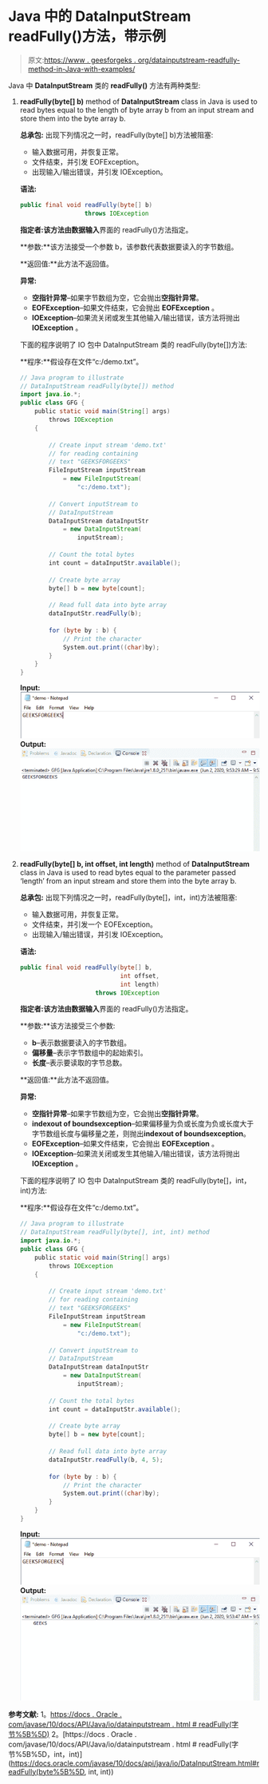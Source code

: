 # Java 中的 DataInputStream readFully()方法，带示例

> 原文:[https://www . geesforgeks . org/datainputstream-readfully-method-in-Java-with-examples/](https://www.geeksforgeeks.org/datainputstream-readfully-method-in-java-with-examples/)

Java 中 **DataInputStream** 类的 **readFully()** 方法有两种类型:

1.  **readFully(byte[] b)** method of **DataInputStream** class in Java is used to read bytes equal to the length of byte array b from an input stream and store them into the byte array b.

    **总承包:**
    出现下列情况之一时，readFully(byte[] b)方法被阻塞:

    *   输入数据可用，并恢复正常。
    *   文件结束，并引发 EOFException。
    *   出现输入/输出错误，并引发 IOException。

    **语法:**

    ```java
    public final void readFully(byte[] b)
                      throws IOException

    ```

    **指定者:**该方法由**数据输入**界面的 readFully()方法指定。

    **参数:**该方法接受一个参数 b，该参数代表数据要读入的字节数组。

    **返回值:**此方法不返回值。

    **异常:**

    *   **空指针异常**–如果字节数组为空，它会抛出**空指针异常**。
    *   **EOFException**–如果文件结束，它会抛出 **EOFException** 。
    *   **IOException**–如果流关闭或发生其他输入/输出错误，该方法将抛出 **IOException** 。

    下面的程序说明了 IO 包中 DataInputStream 类的 readFully(byte[])方法:

    **程序:**假设存在文件“c:/demo.txt”。

    ```java
    // Java program to illustrate
    // DataInputStream readFully(byte[]) method
    import java.io.*;
    public class GFG {
        public static void main(String[] args)
            throws IOException
        {

            // Create input stream 'demo.txt'
            // for reading containing
            // text "GEEKSFORGEEKS"
            FileInputStream inputStream
                = new FileInputStream(
                    "c:/demo.txt");

            // Convert inputStream to
            // DataInputStream
            DataInputStream dataInputStr
                = new DataInputStream(
                    inputStream);

            // Count the total bytes
            int count = dataInputStr.available();

            // Create byte array
            byte[] b = new byte[count];

            // Read full data into byte array
            dataInputStr.readFully(b);

            for (byte by : b) {
                // Print the character
                System.out.print((char)by);
            }
        }
    }
    ```

    **Input:**[![](img/ab8ab4954c4e46c1e48a40c1b1582f89.png)](https://media.geeksforgeeks.org/wp-content/uploads/20200601110642/INPUT_GEEKSFORGEEKS8.png)**Output:**[![](img/aaf76963b739a8151f957bb4d0cfd268.png)](https://media.geeksforgeeks.org/wp-content/uploads/20200602095738/1406-5.png)
2.  **readFully(byte[] b, int offset, int length)** method of **DataInputStream** class in Java is used to read bytes equal to the parameter passed ‘length’ from an input stream and store them into the byte array b.

    **总承包:**
    出现下列情况之一时，readFully(byte[]，int，int)方法被阻塞:

    *   输入数据可用，并恢复正常。
    *   文件结束，并引发一个 EOFException。
    *   出现输入/输出错误，并引发 IOException。

    **语法:**

    ```java
    public final void readFully(byte[] b,
                                int offset,
                                int length)
                         throws IOException

    ```

    **指定者:**该方法由**数据输入**界面的 readFully()方法指定。

    **参数:**该方法接受三个参数:

    *   **b**–表示数据要读入的字节数组。
    *   **偏移量**–表示字节数组中的起始索引。
    *   **长度**–表示要读取的字节总数。

    **返回值:**此方法不返回值。

    **异常:**

    *   **空指针异常**–如果字节数组为空，它会抛出**空指针异常**。
    *   **indexout of boundsexception**–如果偏移量为负或长度为负或长度大于字节数组长度与偏移量之差，则抛出**indexout of boundsexception**。
    *   **EOFException**–如果文件结束，它会抛出 **EOFException** 。
    *   **IOException**–如果流关闭或发生其他输入/输出错误，该方法将抛出 **IOException** 。

    下面的程序说明了 IO 包中 DataInputStream 类的 readFully(byte[]，int，int)方法:

    **程序:**假设存在文件“c:/demo.txt”。

    ```java
    // Java program to illustrate
    // DataInputStream readFully(byte[], int, int) method
    import java.io.*;
    public class GFG {
        public static void main(String[] args)
            throws IOException
        {

            // Create input stream 'demo.txt'
            // for reading containing
            // text "GEEKSFORGEEKS"
            FileInputStream inputStream
                = new FileInputStream(
                    "c:/demo.txt");

            // Convert inputStream to
            // DataInputStream
            DataInputStream dataInputStr
                = new DataInputStream(
                    inputStream);

            // Count the total bytes
            int count = dataInputStr.available();

            // Create byte array
            byte[] b = new byte[count];

            // Read full data into byte array
            dataInputStr.readFully(b, 4, 5);

            for (byte by : b) {
                // Print the character
                System.out.print((char)by);
            }
        }
    }
    ```

    **Input:**[![](img/ab8ab4954c4e46c1e48a40c1b1582f89.png)](https://media.geeksforgeeks.org/wp-content/uploads/20200601110642/INPUT_GEEKSFORGEEKS8.png)**Output:**[![](img/fbca8dd6e501ffc6a127118653fa3c2b.png)](https://media.geeksforgeeks.org/wp-content/uploads/20200602095825/223-1.png)

**参考文献:**
1。[https://docs . Oracle . com/javase/10/docs/API/Java/io/datainputstream . html # readFully(字节%5B%5D)](https://docs.oracle.com/javase/10/docs/api/java/io/DataInputStream.html#readFully(byte%5B%5D))
2。[https://docs . Oracle . com/javase/10/docs/API/Java/io/datainputstream . html # readFully(字节%5B%5D，int，int)](https://docs.oracle.com/javase/10/docs/api/java/io/DataInputStream.html#readFully(byte%5B%5D, int, int))